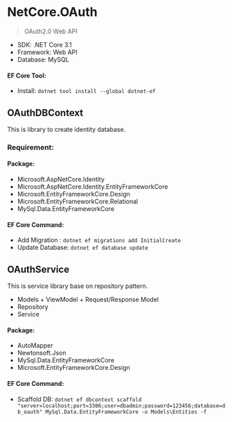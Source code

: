 # **NetCore.OAuth**
> OAuth2.0 Web API
- SDK: .NET Core 3.1
- Framework: Web API
- Database: MySQL

#### EF Core Tool:
- Install: `dotnet tool install --global dotnet-ef`


## OAuthDBContext
This is library to create identity database.
### Requirement:
#### Package:
- Microsoft.AspNetCore.Identity
- Microsoft.AspNetCore.Identity.EntityFrameworkCore
- Microsoft.EntityFrameworkCore.Design
- Microsoft.EntityFrameworkCore.Relational
- MySql.Data.EntityFrameworkCore

#### EF Core Command:
- Add Migration : `dotnet ef migrations add InitialCreate`
- Update Database: `dotnet ef database update`

## OAuthService
This is service library base on repository pattern.
- Models + ViewModel + Request/Response Model
- Repository
- Service

#### Package:
- AutoMapper
- Newtonsoft.Json
- MySql.Data.EntityFrameworkCore
- Microsoft.EntityFrameworkCore.Design

#### EF Core Command:
- Scaffold DB: `dotnet ef dbcontext scaffold "server=localhost;port=3306;user=dbadmin;password=123456;database=db_oauth" MySql.Data.EntityFrameworkCore -o Models\Entities -f`
